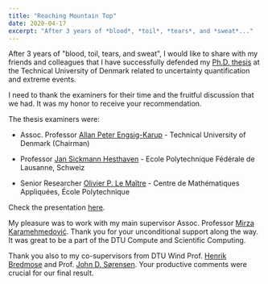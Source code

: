 ```yaml
---
title: "Reaching Mountain Top"
date: 2020-04-17
excerpt: "After 3 years of *blood*, *toil*, *tears*, and *sweat*..."
---
```


After 3 years of "blood, toil, tears, and sweat", I would like to share with my friends and colleagues that I have successfully defended my [Ph.D. thesis](https://ksehic.github.io/phd_thesis) at the Technical University of Denmark related to uncertainty quantification and extreme events.

I need to thank the examiners for their time and the fruitful discussion that we had. It was my honor to receive your recommendation.

The thesis examiners were:

- Assoc. Professor [Allan Peter Engsig-Karup](https://scholar.google.com/citations?user=UbWFbIkAAAAJ&hl=en) - Technical University of Denmark (Chairman)

- Professor [Jan Sickmann Hesthaven](https://scholar.google.com/citations?user=Ud0XpicAAAAJ&hl=th) - Ecole Polytechnique Fédérale de Lausanne, Schweiz

- Senior Researcher [Olivier P. Le Maître](https://perso.limsi.fr/olm/) - Centre de Mathématiques Appliquées, École Polytechnique

Check the presentation [here](https://bit.ly/3cs9z4i).

My pleasure was to work with my main supervisor Assoc. Professor [Mirza Karamehmedović](https://scholar.google.com/citations?user=65D0rzkAAAAJ&hl=en). Thank you for your unconditional support along the way. It was great to be a part of the DTU Compute and Scientific Computing.

Thank you also to my co-supervisors from DTU Wind Prof. [Henrik Bredmose](https://scholar.google.com/citations?user=SJ0jDUoAAAAJ&hl=en) and Prof. [John D. Sørensen](https://scholar.google.com/citations?user=1QATHTgAAAAJ&hl=en). Your productive comments were crucial for our final result.